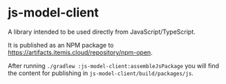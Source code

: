 # js-model-client

A library intended to be used directly from JavaScript/TypeScript.

It is published as an NPM package to https://artifacts.itemis.cloud/repository/npm-open.

After running `./gradlew :js-model-client:assembleJsPackage`
you will find the content for publishing in `js-model-client/build/packages/js`.